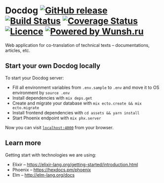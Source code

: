 # Docdog [![GitHub release](https://img.shields.io/github/release/wunsh/docdog-engine.svg?style=flat-square&label=docdog)](https://docdog.io) [![Build Status](https://img.shields.io/travis/wunsh/docdog-engine/master.svg?style=flat-square)](https://travis-ci.org/wunsh/docdog-engine) [![Coverage Status](https://img.shields.io/coveralls/github/wunsh/docdog-engine/master.svg?style=flat-square)](https://coveralls.io/github/wunsh/docdog-engine?branch=master) [![Licence](https://img.shields.io/github/license/wunsh/docdog-engine.svg?style=flat-square&maxAge=604800)]() [![Powered by Wunsh.ru](https://img.shields.io/badge/powered-WUNSH-yellow.svg?colorB=f3b700&style=flat-square&maxAge=2592000)](https://wunsh.ru)

Web application for co-translation of technical texts – documentations, articles, etc.

## Start your own Docdog locally

To start your Docdog server:

* Fill all environment variables from `.env.sample` to `.env` and move it to OS environment by `source .env`
* Install dependencies with `mix deps.get`
* Create and migrate your database with `mix ecto.create && mix ecto.migrate`
* Install frontend dependencies with `cd assets && yarn install`
* Start Phoenix endpoint with `mix phx.server`

Now you can visit [`localhost:4000`](http://localhost:4000) from your browser.


## Learn more

Getting start with technologies we are using:

* Elixir – https://elixir-lang.org/getting-started/introduction.html
* Phoenix – https://hexdocs.pm/phoenix
* Elm – http://elm-lang.org/docs
